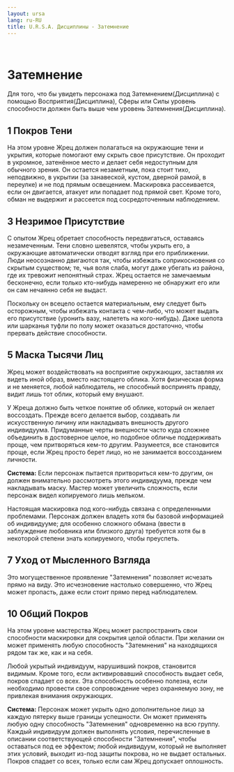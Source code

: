 ```yaml
---
layout: ursa
lang: ru-RU
title: U.R.S.A. Дисциплины - Затемнение
---
```


<div id="nav-placeholder"></div>
<script>
$(function(){
  $("#nav-placeholder").load("/ursa_doc/navbar.html");
});
</script>

<br>

# Затемнение

Для того, что бы увидеть персонажа под Затемнением(Дисциплина) с помощью Восприятия(Дисциплина), Сферы или Силы уровень способности должен быть выше чем уровень Затемнения(Дисциплина).

## **1 Покров Тени**

На этом уровне Жрец должен полагаться на окружающие тени и укрытия, которые помогают ему скрыть свое присутствие. Он проходит в укромное, затенённое место и делает себя недоступным для обычного зрения. Он остается незаметным, пока стоит тихо, неподвижно, в укрытии (за занавеской, кустом, дверной рамой, в переулке) и не под прямым освещением. Маскировка рассеивается, если он двигается, атакует или попадает под прямой свет. Кроме того, обман не выдержит и рассеется под сосредоточенным наблюдением.

## **3 Незримое Присутствие**

С опытом Жрец обретает способность передвигаться, оставаясь незамеченным. Тени словно шевелятся, чтобы укрыть его, а окружающие автоматически отводят взгляд при его приближении. Люди неосознанно двигаются так, чтобы избежать соприкосновения со скрытым существом; те, чья воля слаба, могут даже убегать из района, где их тревожит непонятный страх. Жрец остается не замечаемым бесконечно, если только кто-нибудь намеренно не обнаружит его или он сам нечаянно себя не выдаст.

Поскольку он всецело остается материальным, ему следует быть осторожным, чтобы избежать контакта с чем-либо, что может выдать его присутствие (уронить вазу, налететь на кого-нибудь). Даже шепота или шарканья туфли по полу может оказаться достаточно, чтобы прервать действие способности.

## **5 Маска Тысячи Лиц**

Жрец может воздействовать на восприятие окружающих, заставляя их видеть иной образ, вместо настоящего облика. Хотя физическая форма и не меняется, любой наблюдатель, не способный воспринять правду, видит лишь тот облик, который ему внушают.

У Жреца должно быть четкое понятие об облике, который он желает воссоздать. Прежде всего делается выбор, создавать ли искусственную личину или накладывать внешность другого индивидуума. Придуманные черты внешности часто куда сложнее объединить в достоверное целое, но подобное обличье поддерживать проще, чем притворяться кем-то другим. Разумеется, все становится проще, если Жрец просто берет лицо, но не занимается воссозданием личности.

**Система:** Если персонаж пытается притвориться кем-то другим, он должен внимательно рассмотреть этого индивидуума, прежде чем накладывать маску. Мастер может увеличить сложность, если персонаж видел копируемого лишь мельком.

Настоящая маскировка под кого-нибудь связана с определенными проблемами. Персонаж должен владеть хотя бы базовой информацией об индивидууме; для особенно сложного обмана (ввести в заблуждение любовника или близкого друга) требуется хотя бы в некоторой степени знать копируемого, чтобы преуспеть.

## **7 Уход от Мысленного Взгляда**

Это могущественное проявление "Затемнения" позволяет исчезать прямо на виду. Это исчезновение настолько совершенно, что Жрец может пропасть, даже если стоит прямо перед наблюдателем.

## **10 Общий Покров**

На этом уровне мастерства Жрец может распространить свои способности маскировки для сокрытия целой области. При желании он может применять любую способность "Затемнения" на находящихся рядом так же, как и на себя.

Любой укрытый индивидуум, нарушивший покров, становится видимым. Кроме того, если активировавший способность выдает себя, покров спадает со всех. Эта способность особенно полезна, если необходимо провести свое сопровождение через охраняемую зону, не привлекая внимания окружающих.

**Система:** Персонаж может укрыть одно дополнительное лицо за каждую пятерку выше границы успешности. Он может применять любую одну способность "Затемнения" одновременно на всю группу. Каждый индивидуум должен выполнять условия, перечисленные в описании соответствующей способности "Затемнения", чтобы оставаться под ее эффектом; любой индивидуум, который не выполняет этих условий, выходит из-под защиты покрова, но не выдает остальных. Покров спадает со всех, только если сам Жрец допускает оплошность.
